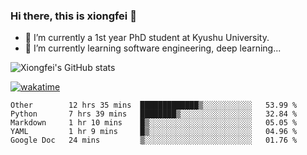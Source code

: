 ### Hi there, this is xiongfei 👋


- 🔭 I’m currently a 1st year PhD student at Kyushu University.
- 🌱 I’m currently learning software engineering, deep learning...

<!--
**Toma62299781/Toma62299781** is a ✨ _special_ ✨ repository because its `README.md` (this file) appears on your GitHub profile.
Here are some ideas to get you started:
-->

![Xiongfei's GitHub stats](https://github-readme-stats.vercel.app/api?username=Toma62299781)


[![wakatime](https://wakatime.com/badge/user/9e8d5516-d162-43e7-9563-87295d455a71.svg)](https://wakatime.com/@9e8d5516-d162-43e7-9563-87295d455a71)

<!--START_SECTION:waka-->
```text
Other        12 hrs 35 mins  █████████████▒░░░░░░░░░░░   53.99 % 
Python       7 hrs 39 mins   ████████▒░░░░░░░░░░░░░░░░   32.84 % 
Markdown     1 hr 10 mins    █▒░░░░░░░░░░░░░░░░░░░░░░░   05.05 % 
YAML         1 hr 9 mins     █▒░░░░░░░░░░░░░░░░░░░░░░░   04.96 % 
Google Doc   24 mins         ▒░░░░░░░░░░░░░░░░░░░░░░░░   01.76 % 
```
<!--END_SECTION:waka-->

